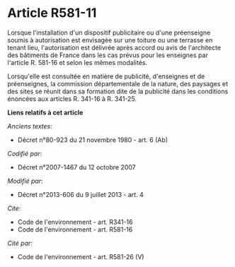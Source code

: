 # Article R581-11

Lorsque l'installation d'un dispositif publicitaire ou d'une préenseigne soumis à autorisation est envisagée sur une toiture
ou une terrasse en tenant lieu, l'autorisation est délivrée après accord ou avis de l'architecte des bâtiments de France dans
les cas prévus pour les enseignes par l'article R. 581-16 et selon les mêmes modalités. 

Lorsqu'elle est consultée en matière de publicité, d'enseignes et de préenseignes, la commission départementale de la nature,
des paysages et des sites se réunit dans sa formation dite de la publicité dans les conditions énoncées aux articles R.
341-16 à R. 341-25.

**Liens relatifs à cet article**

_Anciens textes_:

  - Décret n°80-923 du 21 novembre 1980 - art. 6 (Ab)

_Codifié par_:

  - Décret n°2007-1467 du 12 octobre 2007

_Modifié par_:

  - Décret n°2013-606 du 9 juillet 2013 - art. 4

_Cite_:

  - Code de l'environnement - art. R341-16
  - Code de l'environnement - art. R581-16

_Cité par_:

  - Code de l'environnement - art. R581-26 (V)
